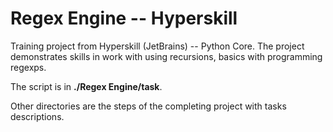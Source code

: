 # Regex Engine -- Hyperskill
Training project from Hyperskill (JetBrains) -- Python Core. The project demonstrates skills in work with using recursions, basics with programming regexps.

The script is in **./Regex Engine/task**.

Other directories are the steps of the completing project with tasks descriptions.
